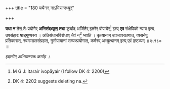 +++
title = "180 यथैनन् नाऽभिसन्दध्युर्"

+++


**यथा** **न** तैस् तैः प्रयोगैर् **अभिसंदध्युस्** **तथा** कुर्याद् अर्जितैर् इतरैर् वोपायैर्[^२३४] इत्य् **एष** संक्षेपिको न्याय इत्य् उपसंहारः षाड्गुण्यस्य । अतिसंधानविरोधश् चैवं न[^२३५] भवति । कृत्यानाम् उपजापरक्षणात्, व्यसनेषु प्रतिकारात्, स्वमण्डलसंग्रहात्, गुणोपायानां सम्यक्प्रयोगात्, कर्मस्व् अभ्युत्थानम् इत्य् एवं द्रष्टव्यम् ॥ ७.१८० ॥


[^२३५]:
     DK 4: 2202 suggests deleting na.


[^२३४]:
     M G J: itarair ivopāyair (I follow DK 4: 2200)

_इदानीम् अभियास्यतः कर्माह ।_